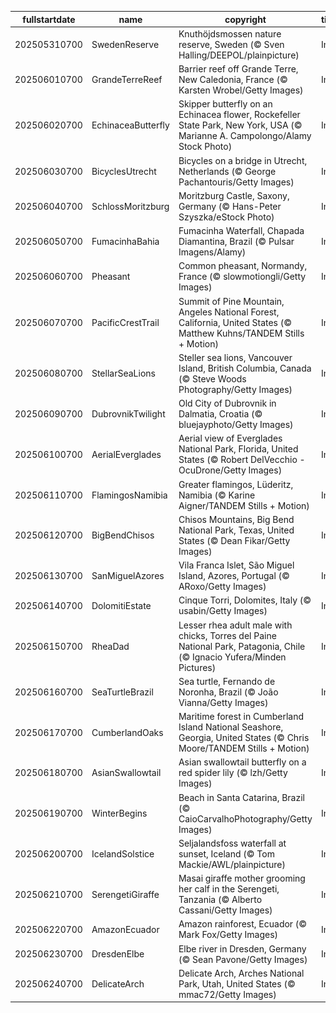 |fullstartdate|name|copyright|title|image|
|--|--|--|--|--|
202505310700|SwedenReserve|Knuthöjdsmossen nature reserve, Sweden (© Sven Halling/DEEPOL/plainpicture)|Info|![](/en-AU/2025/06/202505310700SwedenReserve.jpg)|
202506010700|GrandeTerreReef|Barrier reef off Grande Terre, New Caledonia, France (© Karsten Wrobel/Getty Images)|Info|![](/en-AU/2025/06/202506010700GrandeTerreReef.jpg)|
202506020700|EchinaceaButterfly|Skipper butterfly on an Echinacea flower, Rockefeller State Park, New York, USA (© Marianne A. Campolongo/Alamy Stock Photo)|Info|![](/en-AU/2025/06/202506020700EchinaceaButterfly.jpg)|
202506030700|BicyclesUtrecht|Bicycles on a bridge in Utrecht, Netherlands (© George Pachantouris/Getty Images)|Info|![](/en-AU/2025/06/202506030700BicyclesUtrecht.jpg)|
202506040700|SchlossMoritzburg|Moritzburg Castle, Saxony, Germany (© Hans-Peter Szyszka/eStock Photo)|Info|![](/en-AU/2025/06/202506040700SchlossMoritzburg.jpg)|
202506050700|FumacinhaBahia|Fumacinha Waterfall, Chapada Diamantina, Brazil (© Pulsar Imagens/Alamy)|Info|![](/en-AU/2025/06/202506050700FumacinhaBahia.jpg)|
202506060700|Pheasant|Common pheasant, Normandy, France (© slowmotiongli/Getty Images)|Info|![](/en-AU/2025/06/202506060700Pheasant.jpg)|
202506070700|PacificCrestTrail|Summit of Pine Mountain, Angeles National Forest, California, United States (© Matthew Kuhns/TANDEM Stills + Motion)|Info|![](/en-AU/2025/06/202506070700PacificCrestTrail.jpg)|
202506080700|StellarSeaLions|Steller sea lions, Vancouver Island, British Columbia, Canada (© Steve Woods Photography/Getty Images)|Info|![](/en-AU/2025/06/202506080700StellarSeaLions.jpg)|
202506090700|DubrovnikTwilight|Old City of Dubrovnik in Dalmatia, Croatia (© bluejayphoto/Getty Images)|Info|![](/en-AU/2025/06/202506090700DubrovnikTwilight.jpg)|
202506100700|AerialEverglades|Aerial view of Everglades National Park, Florida, United States (© Robert DelVecchio - OcuDrone/Getty Images)|Info|![](/en-AU/2025/06/202506100700AerialEverglades.jpg)|
202506110700|FlamingosNamibia|Greater flamingos, Lüderitz, Namibia (© Karine Aigner/TANDEM Stills + Motion)|Info|![](/en-AU/2025/06/202506110700FlamingosNamibia.jpg)|
202506120700|BigBendChisos|Chisos Mountains, Big Bend National Park, Texas, United States (© Dean Fikar/Getty Images)|Info|![](/en-AU/2025/06/202506120700BigBendChisos.jpg)|
202506130700|SanMiguelAzores|Vila Franca Islet, São Miguel Island, Azores, Portugal (© ARoxo/Getty Images)|Info|![](/en-AU/2025/06/202506130700SanMiguelAzores.jpg)|
202506140700|DolomitiEstate|Cinque Torri, Dolomites, Italy (© usabin/Getty Images)|Info|![](/en-AU/2025/06/202506140700DolomitiEstate.jpg)|
202506150700|RheaDad|Lesser rhea adult male with chicks, Torres del Paine National Park, Patagonia, Chile (© Ignacio Yufera/Minden Pictures)|Info|![](/en-AU/2025/06/202506150700RheaDad.jpg)|
202506160700|SeaTurtleBrazil|Sea turtle, Fernando de Noronha, Brazil (© João Vianna/Getty Images)|Info|![](/en-AU/2025/06/202506160700SeaTurtleBrazil.jpg)|
202506170700|CumberlandOaks|Maritime forest in Cumberland Island National Seashore, Georgia, United States (© Chris Moore/TANDEM Stills + Motion)|Info|![](/en-AU/2025/06/202506170700CumberlandOaks.jpg)|
202506180700|AsianSwallowtail|Asian swallowtail butterfly on a red spider lily (© lzh/Getty Images)|Info|![](/en-AU/2025/06/202506180700AsianSwallowtail.jpg)|
202506190700|WinterBegins|Beach in Santa Catarina, Brazil (© CaioCarvalhoPhotography/Getty Images)|Info|![](/en-AU/2025/06/202506190700WinterBegins.jpg)|
202506200700|IcelandSolstice|Seljalandsfoss waterfall at sunset, Iceland (© Tom Mackie/AWL/plainpicture)|Info|![](/en-AU/2025/06/202506200700IcelandSolstice.jpg)|
202506210700|SerengetiGiraffe|Masai giraffe mother grooming her calf in the Serengeti, Tanzania (© Alberto Cassani/Getty Images)|Info|![](/en-AU/2025/06/202506210700SerengetiGiraffe.jpg)|
202506220700|AmazonEcuador|Amazon rainforest, Ecuador (© Mark Fox/Getty Images)|Info|![](/en-AU/2025/06/202506220700AmazonEcuador.jpg)|
202506230700|DresdenElbe|Elbe river in Dresden, Germany (© Sean Pavone/Getty Images)|Info|![](/en-AU/2025/06/202506230700DresdenElbe.jpg)|
202506240700|DelicateArch|Delicate Arch, Arches National Park, Utah, United States (© mmac72/Getty Images)|Info|![](/en-AU/2025/06/202506240700DelicateArch.jpg)|
